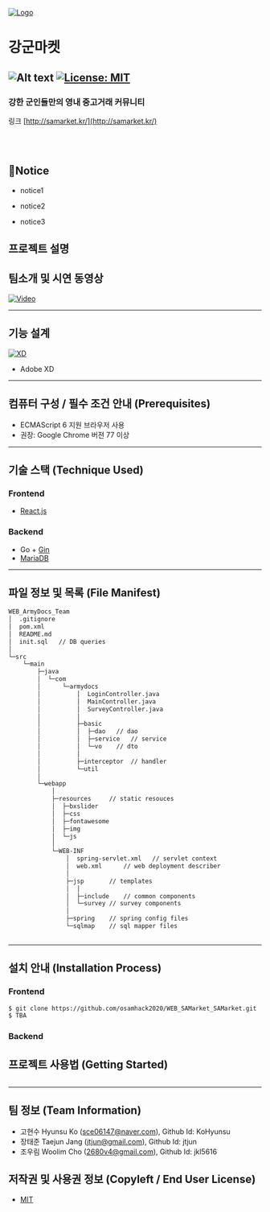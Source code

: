 [![Logo](docs/imgs/logo.png)](https://samarket.kr)
# 강군마켓
![Alt text](https://img.shields.io/badge/data-web-green)
[![License: MIT](https://img.shields.io/badge/License-MIT-yellow.svg)](https://opensource.org/licenses/MIT)
---

### 강한 군인들만의 영내 중고거래 커뮤니티 

링크 [http://samarket.kr/](http://samarket.kr/)

<br>
<br>

## 📌Notice
- notice1

- notice2

- notice3


## 프로젝트 설명

## 팀소개 및 시연 동영상
[![Video](docs/imgs/video.png)](https://www.youtube.com)

---

## 기능 설계
 [![XD](docs/imgs/xd_proto.png)](https://www.tinyurl.com/samxdclr)
 - Adobe XD

---

## 컴퓨터 구성 / 필수 조건 안내 (Prerequisites)
* ECMAScript 6 지원 브라우저 사용
* 권장: Google Chrome 버젼 77 이상

---

## 기술 스택 (Technique Used)

### Frontend
 -  [React.js](https://ko.reactjs.org/)

### Backend
 - Go + [Gin](https://github.com/gin-gonic/gin)
 - [MariaDB](https://mariadb.com/)

---

## 파일 정보 및 목록 (File Manifest)

```sh
WEB_ArmyDocs_Team
│  .gitignore
│  pom.xml
│  README.md
│  init.sql   // DB queries
│  
└─src
    └─main
        ├─java
        │  └─com
        │      └─armydocs
        │          │  LoginController.java
        │          │  MainController.java
        │          │  SurveyController.java
        │          │  
        │          ├─basic
        │          │  ├─dao	  // dao
        │          │  ├─service	  // service
        │          │  └─vo	  // dto
        │          │          
        │          ├─interceptor  // handler
        │          └─util
        │                  
        └─webapp
            │  
            ├─resources		// static resouces
            │  ├─bxslider
            │  ├─css
            │  ├─fontawesome   
            │  ├─img
            │  └─js
            │          
            └─WEB-INF
                │  spring-servlet.xml	// servlet context
                │  web.xml		// web deployment describer
                │  
                ├─jsp		// templates
                │  │  
                │  ├─include	// common components
                │  └─survey	// survey components
                │          
                ├─spring	// spring config files
                └─sqlmap	// sql mapper files
                        
```


---

## 설치 안내 (Installation Process)

### Frontend
```bash
$ git clone https://github.com/osamhack2020/WEB_SAMarket_SAMarket.git
$ TBA
```
### Backend



## 프로젝트 사용법 (Getting Started)
```bash
```

---
 
## 팀 정보 (Team Information)
- 고현수 Hyunsu Ko (sce06147@naver.com), Github Id: KoHyunsu
- 장태준 Taejun Jang (jtjun@gmail.com), Github Id: jtjun
- 조우림 Woolim Cho (2680v4@gmail.com), Github Id: jkl5616

## 저작권 및 사용권 정보 (Copyleft / End User License)
 * [MIT](license.md)
